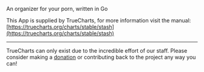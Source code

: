 An organizer for your porn, written in Go

This App is supplied by TrueCharts, for more information visit the manual: [https://truecharts.org/charts/stable/stash](https://truecharts.org/charts/stable/stash)

---

TrueCharts can only exist due to the incredible effort of our staff.
Please consider making a [donation](https://truecharts.org/about/sponsor) or contributing back to the project any way you can!
